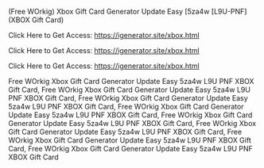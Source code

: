 (Free WOrkig) Xbox Gift Card Generator Update Easy [5za4w [L9U-PNF] (XBOX Gift Card)

Click Here to Get Access: https://igenerator.site/xbox.html

Click Here to Get Access: https://igenerator.site/xbox.html

Click Here to Get Access: https://igenerator.site/xbox.html

 Free WOrkig Xbox Gift Card Generator Update Easy 5za4w L9U PNF XBOX Gift Card, Free WOrkig Xbox Gift Card Generator Update Easy 5za4w L9U PNF XBOX Gift Card, Free WOrkig Xbox Gift Card Generator Update Easy 5za4w L9U PNF XBOX Gift Card, Free WOrkig Xbox Gift Card Generator Update Easy 5za4w L9U PNF XBOX Gift Card, Free WOrkig Xbox Gift Card Generator Update Easy 5za4w L9U PNF XBOX Gift Card, Free WOrkig Xbox Gift Card Generator Update Easy 5za4w L9U PNF XBOX Gift Card, Free WOrkig Xbox Gift Card Generator Update Easy 5za4w L9U PNF XBOX Gift Card, Free WOrkig Xbox Gift Card Generator Update Easy 5za4w L9U PNF XBOX Gift Card
